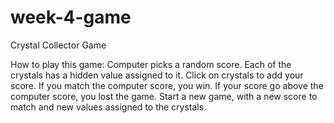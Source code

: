 # week-4-game
Crystal Collector Game

How to play this game:
Computer picks a random score.
Each of the crystals has a hidden value assigned to it.
Click on crystals to add your score. 
If you match the computer score, you win.
If your score go above the computer score, you lost the game.
Start a new game, with a new score to match and new values assigned to the crystals.
